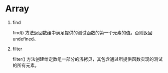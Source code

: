 # Array

1. find

    find() 方法返回数组中满足提供的测试函数的第一个元素的值。否则返回 undefined。

2. filter

    filter() 方法创建给定数组一部分的浅拷贝，其包含通过所提供函数实现的测试的所有元素。